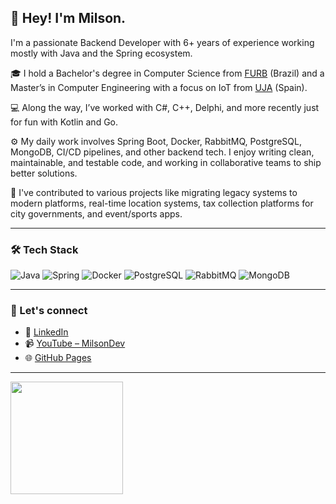 <h2>👋 Hey! I'm Milson.</h2>

I'm a passionate Backend Developer with 6+ years of experience working mostly with Java and the Spring ecosystem.

🎓 I hold a Bachelor's degree in Computer Science from [FURB](https://furb.br) (Brazil) and a Master’s in Computer Engineering with a focus on IoT from [UJA](https://ujaen.es) (Spain).

💻 Along the way, I’ve worked with C#, C++, Delphi, and more recently just for fun with Kotlin and Go.

⚙️ My daily work involves Spring Boot, Docker, RabbitMQ, PostgreSQL, MongoDB, CI/CD pipelines, and other backend tech. I enjoy writing clean, maintainable, and testable code, and working in collaborative teams to ship better solutions.

🚀 I've contributed to various projects like migrating legacy systems to modern platforms, real-time location systems, tax collection platforms for city governments, and event/sports apps.

---

### 🛠️ Tech Stack

![Java](https://img.shields.io/badge/java-%23ED8B00.svg?style=for-the-badge&logo=java&logoColor=white)
![Spring](https://img.shields.io/badge/spring-%236DB33F.svg?style=for-the-badge&logo=spring&logoColor=white)
![Docker](https://img.shields.io/badge/docker-%230db7ed.svg?style=for-the-badge&logo=docker&logoColor=white)
![PostgreSQL](https://img.shields.io/badge/postgresql-%23316192.svg?style=for-the-badge&logo=postgresql&logoColor=white)
![RabbitMQ](https://img.shields.io/badge/RabbitMQ-%23FF6600.svg?style=for-the-badge&logo=rabbitmq&logoColor=white)
![MongoDB](https://img.shields.io/badge/mongodb-%2347A248.svg?style=for-the-badge&logo=mongodb&logoColor=white)

---

### 📡 Let's connect

- 🔗 [LinkedIn](https://www.linkedin.com/in/milson-antonio)
- 📹 [YouTube – MilsonDev](https://www.youtube.com/@milson-antonio)
- 🌐 [GitHub Pages](https://milson-antonio.github.io)

---

<a href="https://github.com/milson-antonio">
  <img height="180em" src="https://github-readme-stats.vercel.app/api?username=milson-antonio&theme=buefy&show_icons=true" />
</a>
